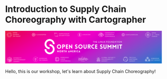 # Introduction to Supply Chain Choreography with Cartographer

![img.png](exercises/images/osscon.png)

Hello, this is our workshop, let's learn about Supply Chain Choreography!
